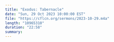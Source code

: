 ```yaml
---
title: "Exodus: Tabernacle"
date: "Sun, 29 Oct 2023 10:00:00 EST"
file: "https://cflcn.org/sermons/2023-10-29.m4a"
length: "10965310"
duration: "22:58"
summary: 
---
```

